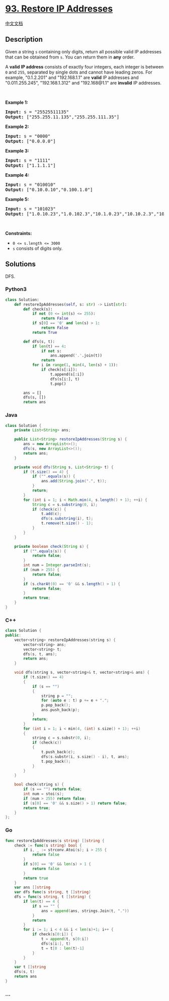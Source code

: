 # [93. Restore IP Addresses](https://leetcode.com/problems/restore-ip-addresses)

[中文文档](/solution/0000-0099/0093.Restore%20IP%20Addresses/README.md)

## Description

<p>Given a string <code>s</code> containing only digits, return all possible valid IP addresses that can be obtained from <code>s</code>. You can return them in <strong>any</strong> order.</p>

<p>A <strong>valid IP address</strong> consists of exactly four integers, each integer is between <code>0</code> and <code>255</code>, separated by single dots and cannot have leading zeros. For example, &quot;0.1.2.201&quot; and &quot;192.168.1.1&quot; are <strong>valid</strong> IP addresses and &quot;0.011.255.245&quot;, &quot;192.168.1.312&quot; and &quot;192.168@1.1&quot; are <strong>invalid</strong> IP addresses.&nbsp;</p>

<p>&nbsp;</p>
<p><strong>Example 1:</strong></p>
<pre><strong>Input:</strong> s = "25525511135"
<strong>Output:</strong> ["255.255.11.135","255.255.111.35"]
</pre><p><strong>Example 2:</strong></p>
<pre><strong>Input:</strong> s = "0000"
<strong>Output:</strong> ["0.0.0.0"]
</pre><p><strong>Example 3:</strong></p>
<pre><strong>Input:</strong> s = "1111"
<strong>Output:</strong> ["1.1.1.1"]
</pre><p><strong>Example 4:</strong></p>
<pre><strong>Input:</strong> s = "010010"
<strong>Output:</strong> ["0.10.0.10","0.100.1.0"]
</pre><p><strong>Example 5:</strong></p>
<pre><strong>Input:</strong> s = "101023"
<strong>Output:</strong> ["1.0.10.23","1.0.102.3","10.1.0.23","10.10.2.3","101.0.2.3"]
</pre>
<p>&nbsp;</p>
<p><strong>Constraints:</strong></p>

<ul>
	<li><code>0 &lt;= s.length &lt;= 3000</code></li>
	<li><code>s</code> consists of digits only.</li>
</ul>

## Solutions

DFS.

<!-- tabs:start -->

### **Python3**

```python
class Solution:
    def restoreIpAddresses(self, s: str) -> List[str]:
        def check(s):
            if not (0 <= int(s) <= 255):
                return False
            if s[0] == '0' and len(s) > 1:
                return False
            return True

        def dfs(s, t):
            if len(t) == 4:
                if not s:
                    ans.append('.'.join(t))
                return
            for i in range(1, min(4, len(s) + 1)):
                if check(s[:i]):
                    t.append(s[:i])
                    dfs(s[i:], t)
                    t.pop()

        ans = []
        dfs(s, [])
        return ans
```

### **Java**

```java
class Solution {
    private List<String> ans;

    public List<String> restoreIpAddresses(String s) {
        ans = new ArrayList<>();
        dfs(s, new ArrayList<>());
        return ans;
    }

    private void dfs(String s, List<String> t) {
        if (t.size() == 4) {
            if ("".equals(s)) {
                ans.add(String.join(".", t));
            }
            return;
        }
        for (int i = 1; i < Math.min(4, s.length() + 1); ++i) {
            String c = s.substring(0, i);
            if (check(c)) {
                t.add(c);
                dfs(s.substring(i), t);
                t.remove(t.size() - 1);
            }
        }
    }

    private boolean check(String s) {
        if ("".equals(s)) {
            return false;
        }
        int num = Integer.parseInt(s);
        if (num > 255) {
            return false;
        }
        if (s.charAt(0) == '0' && s.length() > 1) {
            return false;
        }
        return true;
    }
}
```

### **C++**

```cpp
class Solution {
public:
    vector<string> restoreIpAddresses(string s) {
        vector<string> ans;
        vector<string> t;
        dfs(s, t, ans);
        return ans;
    }

    void dfs(string s, vector<string>& t, vector<string>& ans) {
        if (t.size() == 4)
        {
            if (s == "")
            {
                string p = "";
                for (auto e : t) p += e + ".";
                p.pop_back();
                ans.push_back(p);
            }
            return;
        }
        for (int i = 1; i < min(4, (int) s.size() + 1); ++i)
        {
            string c = s.substr(0, i);
            if (check(c))
            {
                t.push_back(c);
                dfs(s.substr(i, s.size() - i), t, ans);
                t.pop_back();
            }
        }
    }

    bool check(string s) {
        if (s == "") return false;
        int num = stoi(s);
        if (num > 255) return false;
        if (s[0] == '0' && s.size() > 1) return false;
        return true;
    }
};
```

### **Go**

```go
func restoreIpAddresses(s string) []string {
	check := func(s string) bool {
		if i, _ := strconv.Atoi(s); i > 255 {
			return false
		}
		if s[0] == '0' && len(s) > 1 {
			return false
		}
		return true
	}
	var ans []string
	var dfs func(s string, t []string)
	dfs = func(s string, t []string) {
		if len(t) == 4 {
			if s == "" {
				ans = append(ans, strings.Join(t, "."))
			}
			return
		}
		for i := 1; i < 4 && i < len(s)+1; i++ {
			if check(s[0:i]) {
				t = append(t, s[0:i])
				dfs(s[i:], t)
				t = t[0 : len(t)-1]
			}
		}
	}
	var t []string
	dfs(s, t)
	return ans
}
```

### **...**

```

```

<!-- tabs:end -->
